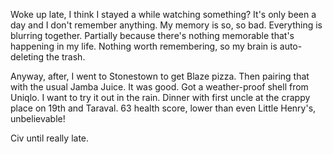 Woke up late, I think I stayed a while watching something? It's only been a day and I don't remember anything. My memory is so, so bad. Everything is blurring together. Partially because there's nothing memorable that's happening in my life. Nothing worth remembering, so my brain is auto-deleting the trash.

Anyway, after, I went to Stonestown to get Blaze pizza. Then pairing that with the usual Jamba Juice. It was good. Got a weather-proof shell from Uniqlo. I want to try it out in the rain. Dinner with first uncle at the crappy place on 19th and Taraval. 63 health score, lower than even Little Henry's, unbelievable!

Civ until really late.
